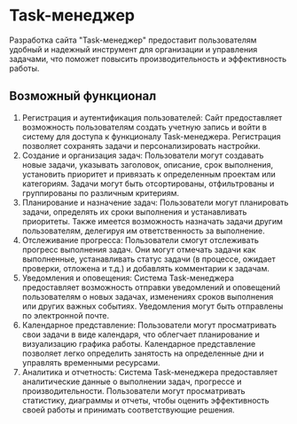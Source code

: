 # Task-менеджер

Разработка сайта "Task-менеджер" предоставит пользователям удобный и надежный инструмент для организации и управления задачами, что поможет повысить производительность и эффективность работы.

## Возможный функционал

1. Регистрация и аутентификация пользователей: Сайт предоставляет возможность пользователям создать учетную запись и войти в систему для доступа к функционалу Task-менеджера. Регистрация позволяет сохранять задачи и персонализировать настройки.
2. Создание и организация задач: Пользователи могут создавать новые задачи, указывать заголовок, описание, срок выполнения, установить приоритет и привязать к определенным проектам или категориям. Задачи могут быть отсортированы, отфильтрованы и группированы по различным критериям.
3. Планирование и назначение задач: Пользователи могут планировать задачи, определять их сроки выполнения и устанавливать приоритеты. Также имеется возможность назначать задачи другим пользователям, делегируя им ответственность за выполнение.
4. Отслеживание прогресса: Пользователи смогут отслеживать прогресс выполнения задач. Они могут отмечать задачи как выполненные, устанавливать статус задачи (в процессе, ожидает проверки, отложена и т.д.) и добавлять комментарии к задачам.
5. Уведомления и оповещения: Система Task-менеджера предоставляет возможность отправки уведомлений и оповещений пользователям о новых задачах, изменениях сроков выполнения или других важных событиях. Уведомления могут быть отправлены по электронной почте.
6. Календарное представление: Пользователи могут просматривать свои задачи в виде календаря, что облегчает планирование и визуализацию графика работы. Календарное представление позволяет легко определить занятость на определенные дни и управлять временными ресурсами.
7. Аналитика и отчетность: Система Task-менеджера предоставляет аналитические данные о выполнении задач, прогрессе и производительности. Пользователи могут просматривать статистику, диаграммы и отчеты, чтобы оценить эффективность своей работы и принимать соответствующие решения.
